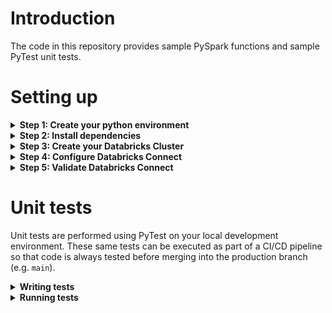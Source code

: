 # Introduction

The code in this repository provides sample PySpark functions and sample PyTest unit tests. 

# Setting up 

<details>
<summary><strong> Step 1: Create your python environment </strong></summary>

Using conda, you can create your python environment by running: 
```
conda create -n <name_of_your_env> python=3.8
```

And activating by: 
```
conda activate <name_of_your_env> 
```

Note: 
- We are using `python=3.8` because the newest version of Databricks requires python 3.8

</details>

<details>
<summary><strong> Step 2: Install dependencies </strong></summary>

Using pip, you can install all dependencies by running: 

```
pip install -r requirements.txt 
```

Note: 
- This installs all dependencies listed in the `requirements.txt` file located at the root of this repository. 

</details>

<details>
<summary><strong> Step 3: Create your Databricks Cluster </strong></summary>

For this demo, please create a Databricks Cluster with Runtime `9.1 LTS`. See instructions on how to create a cluster here: https://docs.databricks.com/clusters/create.html

Databricks runtime 9.1 LTS allows us to use features such as files and modules in Repos, thus allowing us to modularise our code. The selected Databricks runtime version must match the Python version you have installed on your local machine. For this demo, Python 3.8 is compatible with Databricks Runtime 9.1 LTS. For all version mappings, see: https://docs.databricks.com/dev-tools/databricks-connect.html#requirements

</details>

<details>
<summary><strong> Step 4: Configure Databricks Connect </strong></summary>

Databricks connect allows you to run PySpark code on your local machine on a Databricks Cluster. 

To configure the connection, run: 

```
databricks-connect configure
```

You will be prompted for the following information: 
- Databricks Host
- Databricks Token
- Cluster ID 
- Org ID 
- Port 

You can obtain all the necessary information by navigating to your Cluster in your Databricks Workspace and referring to the URL. 

For example: 
- Full URL: `https://dbc-12345.cloud.databricks.com/?o=987654321#setting/clusters/my-987-cluster/configuration`
    - Databricks Host: `https://dbc-12345.cloud.databricks.com`
    - Databricks Token: see instructions on how to generate your databricks token here: https://docs.databricks.com/dev-tools/api/latest/authentication.html
    - Cluster ID: `my-987-cluster` 
    - Org ID: `987654321`
    - Port: `15001` (leave as default)

</details>

<details>
<summary><strong> Step 5: Validate Databricks Connect </strong></summary>

Validate that you are able to achieve Databricks Connect connectivity from your local machine by running: 

```
databricks-connect test
```

You should see the following response (below is shortened): 
```
* Simple Scala test passed
* Testing python command
* Simple PySpark test passed
* Testing dbutils.fs
* Simple dbutils test passed
* All tests passed.
```

</details>

# Unit tests 

Unit tests are performed using PyTest on your local development environment. These same tests can be executed as part of a CI/CD pipeline so that code is always tested before merging into the production branch (e.g. `main`). 

<details>
<summary><strong>Writing tests</strong></summary>

To understand how to write unit tests, refer to the two files below: 

`functions/cleaning_utils.py`
```python
def lowercase_all_column_names(df:DataFrame)->DataFrame:
    """
    Convert all column names to lower case. 
    """
    for col in df.columns:
        df = df.withColumnRenamed(col, col.lower())
    return df 
```


The code above is a PySpark function that accepts a Spark DataFrame, performs some cleaning/transformation, and returns a Spark DataFrame. 

We want to be able to perform unit testing on the PySpark function to ensure that the results returned are as expected, and changes to it won't break our expectations. 

To test this PySpark function, we write the following unit test: 

`functions/tests/test_cleaning_utils.py`
```python
from pyspark.sql import Row, SparkSession
import pandas as pd
from datetime import datetime
from ..cleaning_utils import *

def test_lowercase_all_columns():
    # ASSEMBLE
    test_data = [
        {
            "ID": 1,
            "First_Name": "Bob",
            "Last_Name": "Builder",
            "Age": 24
        },
        {
            "ID": 2,
            "First_Name": "Sam",
            "Last_Name": "Smith",
            "Age": 41
        }
    ]

    spark = SparkSession.builder.getOrCreate()
    test_df = spark.createDataFrame(map(lambda x: Row(**x), test_data))

    # ACT 
    output_df = lowercase_all_column_names(test_df)

    output_df_as_pd = output_df.toPandas()

    expected_output_df = pd.DataFrame({
        "id": [1, 2],
        "first_name": ["Bob", "Sam"],
        "last_name": ["Builder", "Smith"],
        "age": [24, 41]
    })
    # ASSERT
    pd.testing.assert_frame_equal(left=expected_output_df,right=output_df_as_pd, check_exact=True)
```

The test above does 3 things: 

1. **Arrange**: Create dummy Spark DataFrame. 
2. **Act**: Invoke our PySpark Function and passes in our dummy Spark DataFrame.
3. **Assert**: Check that the data returned matches our expectation after the transformation. The result should be a pass/fail.

When developing your tests, you may wish to run your test_.py file to validate that the code can be executed. You can do so by doing: 
```
python -m functions.tests.test_cleaning_utils
```


The benefit of using PyTest is that the results of our testing can be exported into the JUnit XML format, which is a standard test output format that is used by GitHub, Azure DevOps, GitLab, and many more, as a supported Test Report format. 

</details>

<details>
<summary><strong>Running tests</strong></summary>
To run all tests in the functions folder, run: 

```
pytest functions
```

You should see the following output: 
```
======= test session starts =======
collected 3 items   
functions/tests/test_cleaning_utils.py ...   [100%]
======= 3 passed in 16.40s =======
```
</details>

